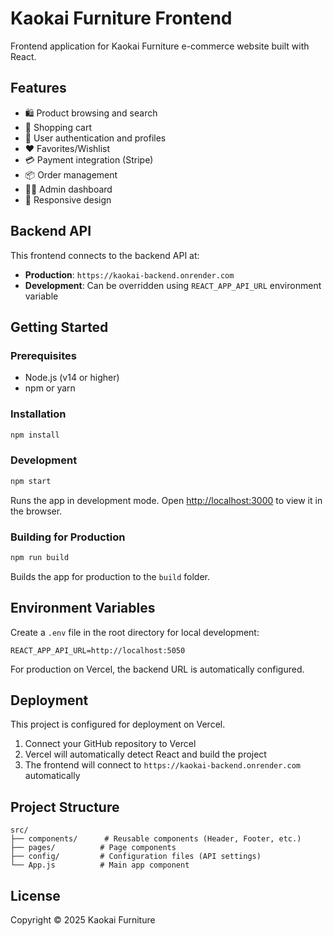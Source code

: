 # Kaokai Furniture Frontend

Frontend application for Kaokai Furniture e-commerce website built with React.

## Features

- 🛍️ Product browsing and search
- 🛒 Shopping cart
- 👤 User authentication and profiles
- ❤️ Favorites/Wishlist
- 💳 Payment integration (Stripe)
- 📦 Order management
- 👨‍💼 Admin dashboard
- 📱 Responsive design

## Backend API

This frontend connects to the backend API at:
- **Production**: `https://kaokai-backend.onrender.com`
- **Development**: Can be overridden using `REACT_APP_API_URL` environment variable

## Getting Started

### Prerequisites

- Node.js (v14 or higher)
- npm or yarn

### Installation

```bash
npm install
```

### Development

```bash
npm start
```

Runs the app in development mode. Open [http://localhost:3000](http://localhost:3000) to view it in the browser.

### Building for Production

```bash
npm run build
```

Builds the app for production to the `build` folder.

## Environment Variables

Create a `.env` file in the root directory for local development:

```
REACT_APP_API_URL=http://localhost:5050
```

For production on Vercel, the backend URL is automatically configured.

## Deployment

This project is configured for deployment on Vercel. 

1. Connect your GitHub repository to Vercel
2. Vercel will automatically detect React and build the project
3. The frontend will connect to `https://kaokai-backend.onrender.com` automatically

## Project Structure

```
src/
├── components/      # Reusable components (Header, Footer, etc.)
├── pages/          # Page components
├── config/         # Configuration files (API settings)
└── App.js          # Main app component
```

## License

Copyright © 2025 Kaokai Furniture
